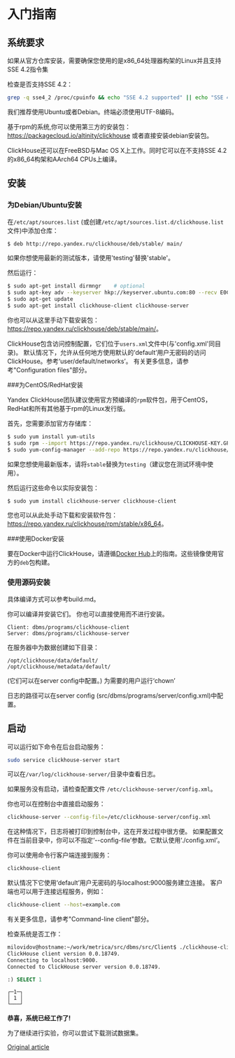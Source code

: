 # 入门指南

## 系统要求

如果从官方仓库安装，需要确保您使用的是x86\_64处理器构架的Linux并且支持SSE 4.2指令集

检查是否支持SSE 4.2：

```bash
grep -q sse4_2 /proc/cpuinfo && echo "SSE 4.2 supported" || echo "SSE 4.2 not supported"
```

我们推荐使用Ubuntu或者Debian。终端必须使用UTF-8编码。

基于rpm的系统,你可以使用第三方的安装包：https://packagecloud.io/altinity/clickhouse 或者直接安装debian安装包。

ClickHouse还可以在FreeBSD与Mac OS X上工作。同时它可以在不支持SSE 4.2的x86\_64构架和AArch64 CPUs上编译。

## 安装

### 为Debian/Ubuntu安装

在`/etc/apt/sources.list` (或创建`/etc/apt/sources.list.d/clickhouse.list`文件)中添加仓库：

```bash
$ deb http://repo.yandex.ru/clickhouse/deb/stable/ main/
```

如果你想使用最新的测试版本，请使用'testing'替换'stable'。

然后运行：

```bash
$ sudo apt-get install dirmngr    # optional
$ sudo apt-key adv --keyserver hkp://keyserver.ubuntu.com:80 --recv E0C56BD4    # optional
$ sudo apt-get update
$ sudo apt-get install clickhouse-client clickhouse-server
```

你也可以从这里手动下载安装包：<https://repo.yandex.ru/clickhouse/deb/stable/main/>。

ClickHouse包含访问控制配置，它们位于`users.xml`文件中(与'config.xml'同目录)。
默认情况下，允许从任何地方使用默认的‘default’用户无密码的访问ClickHouse。参考‘user/default/networks’。
有关更多信息，请参考"Configuration files"部分。

###为CentOS/RedHat安装

Yandex ClickHouse团队建议使用官方预编译的`rpm`软件包，用于CentOS，RedHat和所有其他基于rpm的Linux发行版。

首先，您需要添加官方存储库：

```bash
$ sudo yum install yum-utils
$ sudo rpm --import https://repo.yandex.ru/clickhouse/CLICKHOUSE-KEY.GPG
$ sudo yum-config-manager --add-repo https://repo.yandex.ru/clickhouse/rpm/stable/x86_64
```

如果您想使用最新版本，请将`stable`替换为`testing`（建议您在测试环境中使用）。

然后运行这些命令以实际安装包：

```bash
$ sudo yum install clickhouse-server clickhouse-client
```

您也可以从此处手动下载和安装软件包：<https://repo.yandex.ru/clickhouse/rpm/stable/x86_64>。

###使用Docker安装

要在Docker中运行ClickHouse，请遵循[Docker Hub](https://hub.docker.com/r/yandex/clickhouse-server/)上的指南。这些镜像使用官方的`deb`包构建。

### 使用源码安装

具体编译方式可以参考build.md。

你可以编译并安装它们。
你也可以直接使用而不进行安装。

```text
Client: dbms/programs/clickhouse-client
Server: dbms/programs/clickhouse-server
```

在服务器中为数据创建如下目录：

```text
/opt/clickhouse/data/default/
/opt/clickhouse/metadata/default/
```

(它们可以在server config中配置。)
为需要的用户运行‘chown’

日志的路径可以在server config (src/dbms/programs/server/config.xml)中配置。

## 启动

可以运行如下命令在后台启动服务：

```bash
sudo service clickhouse-server start
```

可以在`/var/log/clickhouse-server/`目录中查看日志。

如果服务没有启动，请检查配置文件 `/etc/clickhouse-server/config.xml`。

你也可以在控制台中直接启动服务：

```bash
clickhouse-server --config-file=/etc/clickhouse-server/config.xml
```

在这种情况下，日志将被打印到控制台中，这在开发过程中很方便。
如果配置文件在当前目录中，你可以不指定‘--config-file’参数。它默认使用‘./config.xml’。

你可以使用命令行客户端连接到服务：

```bash
clickhouse-client
```

默认情况下它使用‘default’用户无密码的与localhost:9000服务建立连接。
客户端也可以用于连接远程服务，例如：

```bash
clickhouse-client --host=example.com
```

有关更多信息，请参考"Command-line client"部分。

检查系统是否工作：

```bash
milovidov@hostname:~/work/metrica/src/dbms/src/Client$ ./clickhouse-client
ClickHouse client version 0.0.18749.
Connecting to localhost:9000.
Connected to ClickHouse server version 0.0.18749.
```
```sql
:) SELECT 1
```
```text
┌─1─┐
│ 1 │
└───┘
```

**恭喜，系统已经工作了!**

为了继续进行实验，你可以尝试下载测试数据集。


[Original article](https://clickhouse.yandex/docs/en/getting_started/) <!--hide-->
